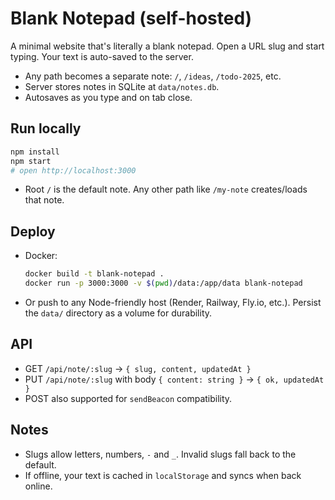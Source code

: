 # Blank Notepad (self-hosted)

A minimal website that's literally a blank notepad. Open a URL slug and start typing. Your text is auto-saved to the server.

- Any path becomes a separate note: `/`, `/ideas`, `/todo-2025`, etc.
- Server stores notes in SQLite at `data/notes.db`.
- Autosaves as you type and on tab close.

## Run locally

```bash
npm install
npm start
# open http://localhost:3000
```

- Root `/` is the default note. Any other path like `/my-note` creates/loads that note.

## Deploy

- Docker:
  ```bash
  docker build -t blank-notepad .
  docker run -p 3000:3000 -v $(pwd)/data:/app/data blank-notepad
  ```
- Or push to any Node-friendly host (Render, Railway, Fly.io, etc.). Persist the `data/` directory as a volume for durability.

## API

- GET `/api/note/:slug` → `{ slug, content, updatedAt }`
- PUT `/api/note/:slug` with body `{ content: string }` → `{ ok, updatedAt }`
- POST also supported for `sendBeacon` compatibility.

## Notes

- Slugs allow letters, numbers, `-` and `_`. Invalid slugs fall back to the default.
- If offline, your text is cached in `localStorage` and syncs when back online.